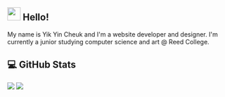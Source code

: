 ## <img src="https://raw.githubusercontent.com/MartinHeinz/MartinHeinz/master/wave.gif" width="30px" height="30px" />  Hello!
My name is Yik Yin Cheuk and I'm a website developer and designer. I'm currently a junior studying computer science and art @ Reed College.

## 💻 GitHub Stats
<a href="https://git.io/streak-stats"><img align="center" src="https://github-readme-streak-stats.herokuapp.com?user=ycheuk&theme=neon-dark&hide_border=true&date_format=M%20j%5B%2C%20Y%5D"/></a>
<a href="https://github.com/ycheuk"><img align="center" src="https://github-readme-stats.vercel.app/api/top-langs/?username=ycheuk&hide=java,html,tex&title_color=ffffff&text_color=c9cacc&icon_color=2bbc8a&bg_color=1d1f21&langs_count=3" /></a>

<!-- ## 🔗 Social Media
[![LinkedIn][1.1]][1] LinkedIn -->

<!-- Social Media Links -->
[1]: https://www.linkedin.com/in/ycheuk/

